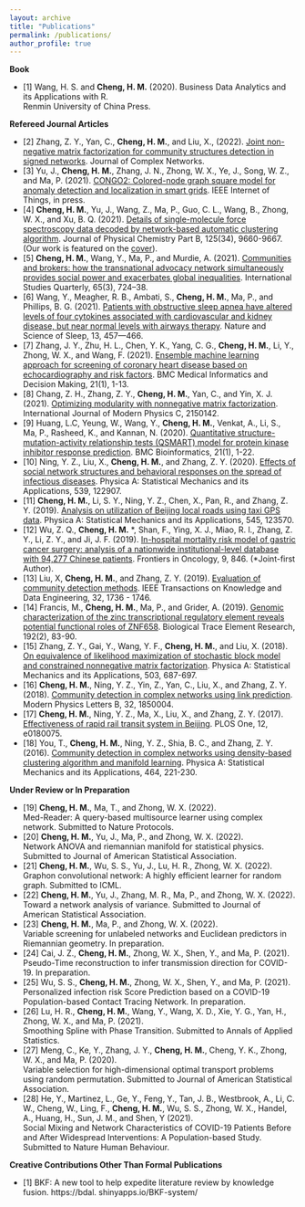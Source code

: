```yaml
---
layout: archive
title: "Publications"
permalink: /publications/
author_profile: true
---
```


**Book** 
* [1] Wang, H. S. and **Cheng, H. M.** (2020). Business Data Analytics and its Applications with R. <br />Renmin University of China Press. 

**Refereed Journal Articles**
* [2] Zhang, Z. Y., Yan, C., **Cheng, H. M.**, and Liu, X., (2022). [Joint non-negative matrix
factorization for community structures detection in signed networks](https://academic.oup.com/comnet/article-abstract/10/3/cnac016/6594544). Journal of Complex Networks.
* [3] Yu, J., **Cheng, H. M.**, Zhang, J. N., Zhong, W. X., Ye, J., Song, W. Z., and Ma, P. (2021). [CONGO2: Colored-node graph square model for anomaly detection and localization in smart grids](https://ieeexplore.ieee.org/abstract/document/9681863). IEEE Internet of Things, in press.
* [4] **Cheng, H. M.**, Yu, J., Wang, Z., Ma, P., Guo, C. L., Wang, B., Zhong, W. X., and Xu, B. Q. (2021). [Details of single-molecule force spectroscopy data decoded by network-based automatic clustering algorithm](https://pubs.acs.org/doi/10.1021/acs.jpcb.1c03552). Journal of Physical Chemistry Part B, 125(34), 9660-9667. (Our work is featured on the [cover](https://pubs.acs.org/pb-assets/images/_journalCovers/jpcbfk/jpcbfk_v125i034-2.jpg?0.7869373383777472)).
* [5] **Cheng, H. M.**, Wang, Y., Ma, P., and Murdie, A. (2021). [Communities and brokers: how the transnational advocacy network simultaneously provides social power and exacerbates global
inequalities](https://academic.oup.com/isq/article/65/3/724/6281456). International Studies Quarterly, 65(3), 724–38.
* [6] Wang, Y., Meagher, R. B., Ambati, S., **Cheng, H. M.**, Ma, P., and Phillips, B. G. (2021). [Patients with obstructive sleep apnea have altered levels of four cytokines associated with cardiovascular and kidney disease, but near normal levels with airways therapy](https://www.ncbi.nlm.nih.gov/pmc/articles/PMC8006954/). Nature and
Science of Sleep, 13, 457—466.
* [7] Zhang, J. Y., Zhu, H. L., Chen, Y. K., Yang, C. G., **Cheng, H. M.**, Li, Y., Zhong, W. X.,
and Wang, F. (2021). [Ensemble machine learning approach for screening of coronary heart
disease based on echocardiography and risk factors](https://bmcmedinformdecismak.biomedcentral.com/articles/10.1186/s12911-021-01535-5). BMC Medical Informatics and Decision
Making, 21(1), 1-13.
* [8] Chang, Z. H., Zhang, Z. Y., **Cheng, H. M.**, Yan, C., and Yin, X. J. (2021). [Optimizing
modularity with nonnegative matrix factorization](https://www.worldscientific.com/doi/10.1142/S0129183121501424). International Journal of Modern Physics
C, 2150142.
* [9] Huang, L.C, Yeung, W., Wang, Y., **Cheng, H. M.**, Venkat, A., Li, S., Ma, P., Rasheed, K., and
Kannan, N. (2020). [Quantitative structure-mutation-activity relationship tests (QSMART)
model for protein kinase inhibitor response prediction](https://bmcbioinformatics.biomedcentral.com/articles/10.1186/s12859-020-03842-6). BMC Bioinformatics, 21(1), 1-22.
* [10] Ning, Y. Z., Liu, X., **Cheng, H. M.**, and Zhang, Z. Y. (2020). [Effects of social network
structures and behavioral responses on the spread of infectious diseases](https://www.sciencedirect.com/science/article/pii/S0378437119316498#:~:text=It%20is%20shown%20that%20the,on%20different%20networks%20are%20compared). Physica A: Statistical
Mechanics and its Applications, 539, 122907.
* [11] **Cheng, H. M.**, Li, S. Y., Ning, Y. Z., Chen, X., Pan, R., and Zhang, Z. Y. (2019). [Analysis
on utilization of Beijing local roads using taxi GPS data](https://www.sciencedirect.com/science/article/pii/S0378437119319880). Physica A: Statistical Mechanics
and its Applications, 545, 123570.
* [12] Wu, Z. Q., **Cheng, H. M.** *, Shan, F., Ying, X. J., Miao, R. l., Zhang, Z. Y., Li, Z. Y., and
Ji, J. F. (2019). [In-hospital mortality risk model of gastric cancer surgery: analysis of a
nationwide institutional-level database with 94,277 Chinese patients](https://www.frontiersin.org/articles/10.3389/fonc.2019.00846/full). Frontiers in Oncology,
9, 846. (*Joint-first Author).
* [13] Liu, X, **Cheng, H. M.**, and Zhang, Z. Y. (2019). [Evaluation of community detection methods](https://ieeexplore.ieee.org/document/8693534).
IEEE Transactions on Knowledge and Data Engineering, 32, 1736 - 1746.
* [14] Francis, M., **Cheng, H. M.**, Ma, P., and Grider, A. (2019). [Genomic characterization of the
zinc transcriptional regulatory element reveals potential functional roles of ZNF658](https://link.springer.com/article/10.1007/s12011-019-1650-9). Biological Trace Element Research, 192(2), 83-90.
* [15] Zhang, Z. Y., Gai, Y., Wang, Y. F., **Cheng, H. M.**, and Liu, X. (2018). [On equivalence
of likelihood maximization of stochastic block model and constrained nonnegative matrix
factorization](https://www.sciencedirect.com/science/article/pii/S0378437118301389). Physica A: Statistical Mechanics and its Applications, 503, 687-697.
* [16] **Cheng, H. M.**, Ning, Y. Z., Yin, Z., Yan, C., Liu, X., and Zhang, Z. Y. (2018). [Community
detection in complex networks using link prediction](https://www.worldscientific.com/doi/pdf/10.1142/S0217984918500045). Modern Physics Letters B, 32, 1850004.
* [17] **Cheng, H. M.**, Ning, Y. Z., Ma, X., Liu, X., and Zhang, Z. Y. (2017). [Effectiveness of rapid
rail transit system in Beijing](https://journals.plos.org/plosone/article?id=10.1371/journal.pone.0180075). PLOS One, 12, e0180075.
* [18] You, T., **Cheng, H. M.**, Ning, Y. Z., Shia, B. C., and Zhang, Z. Y. (2016). [Community detection in complex networks using density-based clustering algorithm and manifold learning](https://www.sciencedirect.com/science/article/pii/S0378437116304563).
Physica A: Statistical Mechanics and its Applications, 464, 221-230.


**Under Review or In Preparation**
* [19] **Cheng, H. M.**, Ma, T., and Zhong, W. X. (2022). <br />Med-Reader: A query-based multisource
learner using complex network. Submitted to Nature Protocols.
* [20] **Cheng, H. M.**, Yu, J., Ma, P., and Zhong, W. X. (2022). <br />Network ANOVA and riemannian
manifold for statistical physics. Submitted to Journal of American Statistical Association.
* [21] **Cheng, H. M.**, Wu, S. S., Yu, J., Lu, H. R., Zhong, W. X. (2022). <br />Graphon convolutional
network: A highly efficient learner for random graph. Submitted to ICML.
* [22] **Cheng, H. M.**, Yu, J., Zhang, M. R., Ma, P., and Zhong, W. X. (2022). <br />Toward a network
analysis of variance. Submitted to Journal of American Statistical Association.
* [23] **Cheng, H. M.**, Ma, P., and Zhong, W. X. (2022). <br />Variable screening for unlabeled networks
and Euclidean predictors in Riemannian geometry. In preparation.
* [24] Cai, J. Z., **Cheng, H. M.**, Zhong, W. X., Shen, Y., and Ma, P. (2021). <br />Pseudo-Time reconstruction to 
infer transmission direction for COVID-19. In preparation.
* [25] Wu, S. S., **Cheng, H. M.**, Zhong, W. X., Shen, Y., and Ma, P. (2021). <br />Personalized infection
risk Score Prediction based on a COVID-19 Population-based Contact Tracing Network. In
preparation.
* [26] Lu, H. R., **Cheng, H. M.**, Wang, Y., Wang, X. D., Xie, Y. G., Yan, H., Zhong, W. X., and
Ma, P. (2021). <br />Smoothing Spline with Phase Transition. Submitted to Annals of Applied
Statistics.
* [27] Meng, C., Ke, Y., Zhang, J. Y., **Cheng, H. M.**, Cheng, Y. K., Zhong, W. X., and Ma, P.
(2020). <br />Variable selection for high-dimensional optimal transport problems using random
permutation. Submitted to Journal of American Statistical Association.
* [28] He, Y., Martinez, L., Ge, Y., Feng, Y., Tan, J. B., Westbrook, A., Li, C. W., Cheng, W., Ling,
F., **Cheng, H. M.**, Wu, S. S., Zhong, W. X., Handel, A., Huang, H., Sun, J. M., and Shen,
Y (2021). <br />Social Mixing and Network Characteristics of COVID-19 Patients Before and
After Widespread Interventions: A Population-based Study. Submitted to Nature Human
Behaviour. 

**Creative Contributions Other Than Formal Publications**
* [1] BKF: A new tool to help expedite literature review by knowledge fusion. https://bdal.
shinyapps.io/BKF-system/


